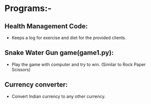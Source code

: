 # Programs:-

## Health Management Code:
* Keeps a log for exercise and diet for the provided clients.

## Snake Water Gun game(game1.py):
* Play the game with computer and try to win. (Similar to Rock Paper Scissors)

## Currency converter:
* Convert Indian currency to any other currency.
